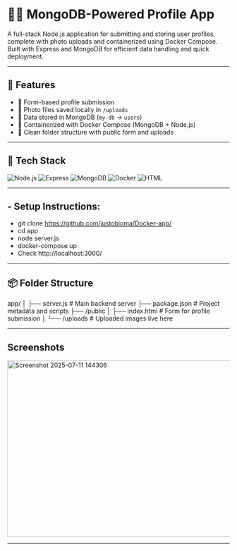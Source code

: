 # 🧑‍💻 MongoDB-Powered Profile App

A full-stack Node.js application for submitting and storing user profiles, complete with photo uploads and containerized using Docker Compose. Built with Express and MongoDB for efficient data handling and quick deployment.

---

## 🚀 Features

- 👤 Form-based profile submission
- 📸 Photo files saved locally in `/uploads`
- 💾 Data stored in MongoDB (`my-db` → `users`)
- 🐳 Containerized with Docker Compose (MongoDB + Node.js)
- 📂 Clean folder structure with public form and uploads

---

## 🧰 Tech Stack

![Node.js](https://img.shields.io/badge/Node.js-14.x-green)
![Express](https://img.shields.io/badge/Express-js-blue)
![MongoDB](https://img.shields.io/badge/MongoDB-Connected-brightgreen)
![Docker](https://img.shields.io/badge/Docker-Compose-blue)
![HTML](https://img.shields.io/badge/HTML5-Form-yellow)

---

## - Setup Instructions:
- git clone https://github.com/justobioma/Docker-app/
- cd app
- node server.js
- docker-compose up
- Check http://localhost:3000/

---
## 📦 Folder Structure
app/ │ ├── server.js          # Main backend server ├── package.json       # Project metadata and scripts ├── /public │   ├── index.html     # Form for profile submission │   └── /uploads       # Uploaded images live here

---
## Screenshots
<img width="732" height="401" alt="Screenshot 2025-07-11 144306" src="https://github.com/user-attachments/assets/56402f4c-fdd3-4ddb-968c-82d5c33d925a" />

---

